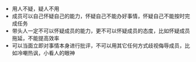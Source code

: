 - 用人不疑，疑人不用
- 成员可以自己怀疑自己的能力，怀疑自己不能办好事情，怀疑自己不能按时完成任务
- 带头人一定不可以怀疑成员的能力，更不可以怀疑成员的态度，比如怀疑成员拖延，不能提高效率
- 可以当面立即对事情本身进行批评，不可以用其它任何方式歧视侮辱成员，比如冷嘲热讽，小看人的眼神
